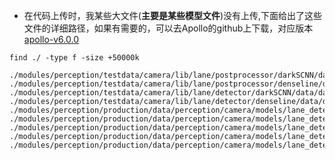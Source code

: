 * 在代码上传时，我某些大文件(**主要是某些模型文件**)没有上传,下面给出了这些文件的详细路径，如果有需要的，可以去Apollo的github上下载，对应版本[apollo-v6.0.0](https://github.com/ApolloAuto/apollo/releases/tag/v6.0.0)

```shell
find ./ -type f -size +50000k  
```

```
./modules/perception/testdata/camera/lib/lane/postprocessor/darkSCNN/data/darkSCNN/deploy.caffemodel
./modules/perception/testdata/camera/lib/lane/postprocessor/denseline/data/denseline/deploy.caffemodel
./modules/perception/testdata/camera/lib/lane/detector/darkSCNN/data/darkSCNN/deploy.caffemodel
./modules/perception/testdata/camera/lib/lane/detector/denseline/data/denseline/deploy.caffemodel
./modules/perception/production/data/perception/camera/models/lane_detector/darkSCNN/dark_SCNN_vpt_8x_lighter_iter_160000.caffemodel
./modules/perception/production/data/perception/camera/models/lane_detector/darkSCNN/params
./modules/perception/production/data/perception/camera/models/lane_detector/darkSCNN/dark_SCNN_8x_lighter_iter_160000.caffemodel
./modules/perception/production/data/perception/camera/models/lane_detector/darkSCNN/deploy.caffemodel
./modules/perception/production/data/perception/camera/models/lane_detector/denseline/deploy.caffemodel
```

​                                                                              
 

